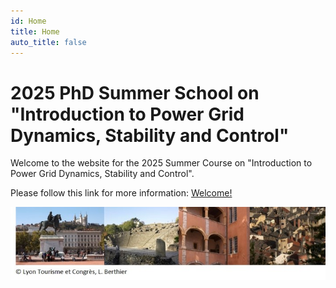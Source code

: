 ```yaml
---
id: Home
title: Home
auto_title: false
---
```


# 2025 PhD Summer School on "Introduction to Power Grid Dynamics, Stability and Control"

Welcome to the website for the 2025 Summer Course on "Introduction to Power Grid Dynamics, Stability and Control".

Please follow this link for more information: [Welcome!](./01_Welcome.md)

<img src="./assets/footer.jpg" width=600>
